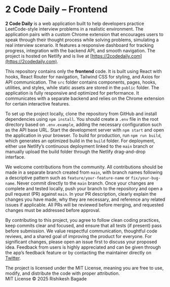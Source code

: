 # 2 Code Daily – Frontend

**2 Code Daily** is a web application built to help developers practice LeetCode-style interview problems in a realistic environment. The application pairs with a custom Chrome extension that encourages users to speak through their thought process while solving problems, simulating a real interview scenario. It features a responsive dashboard for tracking progress, integration with the backend API, and smooth navigation. The project is hosted on Netlify and is live at [https://2codedaily.com](https://2codedaily.com).

This repository contains only the **frontend** code. It is built using React with hooks, React Router for navigation, Tailwind CSS for styling, and Axios for API communication. The `src` folder contains components, pages, hooks, utilities, and styles, while static assets are stored in the `public` folder. The application is fully responsive and optimized for performance. It communicates with a separate backend and relies on the Chrome extension for certain interactive features.

To set up the project locally, clone the repository from GitHub and install dependencies using `npm install`. You should create a `.env` file in the root directory based on `.env.example`, adding the necessary configuration such as the API base URL. Start the development server with `npm start` and open the application in your browser. To build for production, run `npm run build`, which generates an optimized build in the `build` folder. For deployment, either use Netlify’s continuous deployment linked to the `main` branch or manually upload the build folder through the Netlify drag-and-drop interface.

We welcome contributions from the community. All contributions should be made in a separate branch created from `main`, with branch names following a descriptive pattern such as `feature/your-feature-name` or `fix/your-bug-name`. Never commit directly to the `main` branch. Once your changes are complete and tested locally, push your branch to the repository and open a pull request (PR) against `main`. In your PR description, clearly explain the changes you have made, why they are necessary, and reference any related issues if applicable. All PRs will be reviewed before merging, and requested changes must be addressed before approval.

By contributing to this project, you agree to follow clean coding practices, keep commits clear and focused, and ensure that all tests (if present) pass before submission. We value respectful communication, thoughtful code reviews, and a shared goal of improving the product for everyone. For significant changes, please open an issue first to discuss your proposed idea. Feedback from users is highly appreciated and can be given through the app’s feedback feature or by contacting the maintainer directly on [Twitter](https://twitter.com/RishikeshB4).

The project is licensed under the MIT License, meaning you are free to use, modify, and distribute the code with proper attribution.  
MIT License © 2025 Rishikesh Bagade
